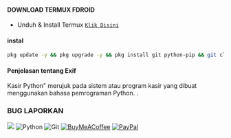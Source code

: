 #### DOWNLOAD TERMUX FDROID
* Unduh & Install Termux [`Klik Disini`](https://f-droid.org/repo/com.termux_118.apk)

#### instal
```bash
pkg update -y && pkg upgrade -y && pkg install git python-pip && git clone https://github.com/WilDev26/Kasir.git && cd Kasir && pip install -r requirements.txt && python3 kasir.py
```
#### Penjelasan tentang Exif
Kasir Python" merujuk pada sistem atau program kasir yang dibuat menggunakan bahasa pemrograman Python. .

### BUG LAPORKAN
<a href="https://t.me/Bagas_ocarius" target=”_blank”><img src="https://img.shields.io/static/v1?style=for-the-badge&logo=Telegram&label=Telegram&mssage=Click%20Here&color=blue"></a>
![Python](https://img.shields.io/badge/python-3670A0?style=for-the-badge&logo=python&logoColor=ffdd54)
![Git](https://img.shields.io/badge/GIT-E44C30?style=for-the-badge&logo=git&logoColor=white)
[![BuyMeACoffee](https://img.shields.io/badge/Buy%20Me%20a%20Coffee-ffdd00?style=for-the-badge&logo=buy-me-a-coffee&logoColor=black)](https://buymeacoffee.com/Wildev26) 
[![PayPal](https://img.shields.io/badge/PayPal-00457C?style=for-the-badge&logo=paypal&logoColor=white)](https://paypal.me/wildev26)
